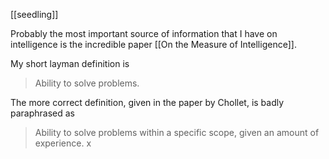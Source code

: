 ---
---

[[seedling]]

Probably the most important source of information that I have on intelligence is the incredible paper [[On the Measure of Intelligence]].

My short layman definition is
> Ability to solve problems.

The more correct definition, given in the paper by Chollet, is badly paraphrased as

> Ability to solve problems within a specific scope, given an amount of experience.
x
